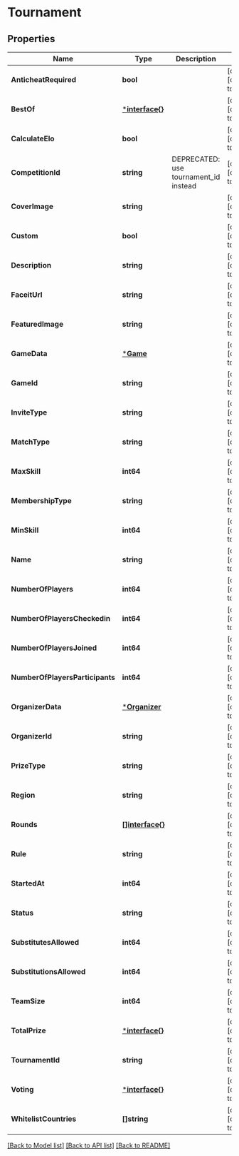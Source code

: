 # Tournament

## Properties
Name | Type | Description | Notes
------------ | ------------- | ------------- | -------------
**AnticheatRequired** | **bool** |  | [optional] [default to null]
**BestOf** | [***interface{}**](interface{}.md) |  | [optional] [default to null]
**CalculateElo** | **bool** |  | [optional] [default to null]
**CompetitionId** | **string** | DEPRECATED: use tournament_id instead | [optional] [default to null]
**CoverImage** | **string** |  | [optional] [default to null]
**Custom** | **bool** |  | [optional] [default to null]
**Description** | **string** |  | [optional] [default to null]
**FaceitUrl** | **string** |  | [optional] [default to null]
**FeaturedImage** | **string** |  | [optional] [default to null]
**GameData** | [***Game**](Game.md) |  | [optional] [default to null]
**GameId** | **string** |  | [optional] [default to null]
**InviteType** | **string** |  | [optional] [default to null]
**MatchType** | **string** |  | [optional] [default to null]
**MaxSkill** | **int64** |  | [optional] [default to null]
**MembershipType** | **string** |  | [optional] [default to null]
**MinSkill** | **int64** |  | [optional] [default to null]
**Name** | **string** |  | [optional] [default to null]
**NumberOfPlayers** | **int64** |  | [optional] [default to null]
**NumberOfPlayersCheckedin** | **int64** |  | [optional] [default to null]
**NumberOfPlayersJoined** | **int64** |  | [optional] [default to null]
**NumberOfPlayersParticipants** | **int64** |  | [optional] [default to null]
**OrganizerData** | [***Organizer**](Organizer.md) |  | [optional] [default to null]
**OrganizerId** | **string** |  | [optional] [default to null]
**PrizeType** | **string** |  | [optional] [default to null]
**Region** | **string** |  | [optional] [default to null]
**Rounds** | [**[]interface{}**](interface{}.md) |  | [optional] [default to null]
**Rule** | **string** |  | [optional] [default to null]
**StartedAt** | **int64** |  | [optional] [default to null]
**Status** | **string** |  | [optional] [default to null]
**SubstitutesAllowed** | **int64** |  | [optional] [default to null]
**SubstitutionsAllowed** | **int64** |  | [optional] [default to null]
**TeamSize** | **int64** |  | [optional] [default to null]
**TotalPrize** | [***interface{}**](interface{}.md) |  | [optional] [default to null]
**TournamentId** | **string** |  | [optional] [default to null]
**Voting** | [***interface{}**](interface{}.md) |  | [optional] [default to null]
**WhitelistCountries** | **[]string** |  | [optional] [default to null]

[[Back to Model list]](../README.md#documentation-for-models) [[Back to API list]](../README.md#documentation-for-api-endpoints) [[Back to README]](../README.md)

